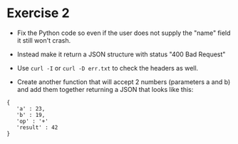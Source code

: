 # Exercise 2


* Fix the Python code so even if the user does not supply the "name" field it still won't crash.
* Instead make it return a JSON structure with status "400 Bad Request"
* Use `curl -I` or `curl -D err.txt` to check the headers as well.

* Create another function that will accept 2 numbers (parameters a and b) and add them together returning a JSON that looks like this:

```
{
   'a' : 23,
   'b' : 19,
   'op' : '+'
   'result' : 42
}
```


